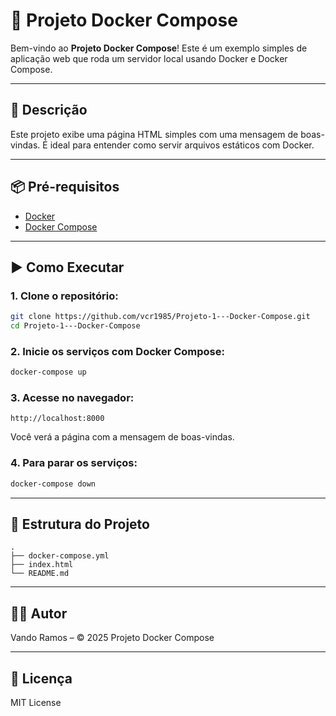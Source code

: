 # 🚀 Projeto Docker Compose

Bem-vindo ao **Projeto Docker Compose**!
Este é um exemplo simples de aplicação web que roda um servidor local usando Docker e Docker Compose.

---

## 📝 Descrição

Este projeto exibe uma página HTML simples com uma mensagem de boas-vindas.
É ideal para entender como servir arquivos estáticos com Docker.

---

## 📦 Pré-requisitos

* [Docker](https://www.docker.com/)
* [Docker Compose](https://docs.docker.com/compose/)

---

## ▶️ Como Executar

### 1. Clone o repositório:

```bash
git clone https://github.com/vcr1985/Projeto-1---Docker-Compose.git
cd Projeto-1---Docker-Compose
```

### 2. Inicie os serviços com Docker Compose:

```bash
docker-compose up
```

### 3. Acesse no navegador:

```
http://localhost:8000
```

Você verá a página com a mensagem de boas-vindas.

### 4. Para parar os serviços:

```bash
docker-compose down
```

---

## 📁 Estrutura do Projeto

```
.
├── docker-compose.yml
├── index.html
└── README.md
```

---

## 🧑‍💻 Autor

Vando Ramos – © 2025 Projeto Docker Compose

---

## 📄 Licença

MIT License

